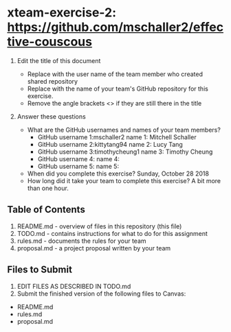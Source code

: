 # xteam-exercise-2: https://github.com/mschaller2/effective-couscous

1. Edit the title of this document
   * Replace <UserName> with the user name of the team member who created shared repository
   * Replace <GitHubRepositoryName> with the name of your team's GitHub repository for this exercise.
   * Remove the angle brackets <> if they are still there in the title

2. Answer these questions
   * What are the GitHub usernames and names of your team members?
       * GitHub username 1:mschaller2       name 1: Mitchell Schaller
       * GitHub username 2:kittytang94       name 2: Lucy Tang
       * GitHub username 3:timothycheung1       name 3: Timothy Cheung
       * GitHub username 4:       name 4:
       * GitHub username 5:       name 5:
   * When did you complete this exercise? Sunday, October 28 2018
   * How long did it take your team to complete this exercise? A bit more than one hour.

## Table of Contents

1. README.md - overview of files in this repository (this file)
2. TODO.md - contains instructions for what to do for this assignment
3. rules.md - documents the rules for your team
4. proposal.md - a project proposal written by your team

## Files to Submit

1. EDIT FILES AS DESCRIBED IN TODO.md
2. Submit the finished version of the following files to Canvas:

* README.md
* rules.md
* proposal.md
